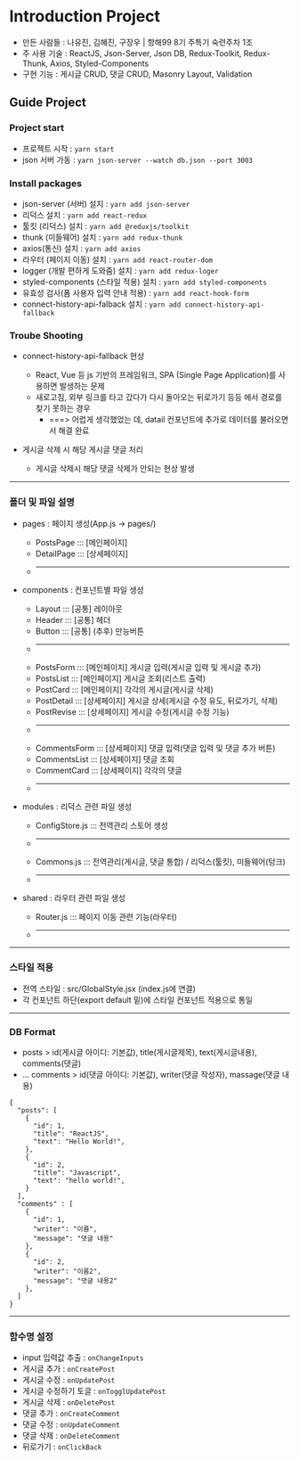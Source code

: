 # Introduction Project
- 만든 사람들 : 나유진, 김혜진, 구장우 | 항해99 8기 주특기 숙련주차 1조
- 주 사용 기술 : ReactJS, Json-Server, Json DB, Redux-Toolkit, Redux-Thunk, Axios, Styled-Components
- 구현 기능 : 게시글 CRUD, 댓글 CRUD, Masonry Layout, Validation

## Guide Project
### Project start
  - 프로젝트 시작 : `yarn start`
  - json 서버 가동 : `yarn json-server --watch db.json --port 3003`

### Install packages
- json-server (서버) 설지 : `yarn add json-server`
- 리덕스 설치 : `yarn add react-redux`
- 툴킷 (리덕스) 설치 : `yarn add @reduxjs/toolkit`
- thunk (미들웨어) 설치 : `yarn add redux-thunk`
- axios(통신) 설치 : `yarn add axios` 
- 라우터 (페이지 이동) 설치 : `yarn add react-router-dom` 
- logger (개발 편하게 도와줌) 설치 : `yarn add redux-loger`
- styled-components (스타일 적용) 설치 : `yarn add styled-components`
- 유효성 검사(폼 사용자 입력 안내 적용) : `yarn add react-hook-form`
- connect-history-api-falback 설치 : `yarn add connect-history-api-fallback`

### Troube Shooting
- connect-history-api-fallback 현상
  * React, Vue 등 js 기반의 프레임워크, SPA (Single Page Application)를 사용하면 발생하는 문제
  * 새로고침, 외부 링크를 타고 갔다가 다시 돌아오는 뒤로가기 등등 에서 경로를 찾기 못하는 경우
    - ===> 어렵게 생각했었는 데, datail 컨포넌트에 추가로 데이터를 불러오면서 해결 완료

- 게시글 삭제 시 해당 게시글 댓글 처리
  * 게시글 삭제시 해당 댓글 삭제가 안되는 현상 발생

-----

### 폴더 및 파일 설명
- pages : 페이지 생성(App.js -> pages/)
  * PostsPage ::: [메인페이지]
  * DetailPage ::: [상세페이지]
  * ---------------- 

- components : 컨포넌트별 파일 생성
  * Layout ::: [공통] 레이아웃
  * Header ::: [공통] 헤더
  * Button ::: [공통] (추후) 만능버튼
  * ---------------- 
  * PostsForm ::: [메인페이지] 게시글 입력(게시글 입력 및 게시글 추가)
  * PostsList ::: [메인페이지] 게시글 조회(리스트 출력)
  * PostCard ::: [메인페이지] 각각의 게시글(게시글 삭제)
  * PostDetail ::: [상세페이지] 게시글 상세(게시글 수정 유도, 뒤로가기, 삭제)
  * PostRevise ::: [상세페이지] 게시글 수정(게시글 수정 기능)
  * ---------------- 
  * CommentsForm ::: [상세페이지] 댓글 입력(댓글 입력 및 댓글 추가 버튼)
  * CommentsList ::: [상세페이지] 댓글 조회
  * CommentCard ::: [상세페이지] 각각의 댓글
  * ---------------- 
  
- modules : 리덕스 관련 파일 생성
  * ConfigStore.js ::: 전역관리 스토어 생성
  * ---------------- 
  * Commons.js ::: 전역관리(게시글, 댓글 통합) / 리덕스(툴킷), 미들웨어(텅크)
  * ---------------- 

- shared : 라우터 관련 파일 생성
  * Router.js ::: 페이지 이동 관련 기능(라우터)
  * ---------------- 

-----

### 스타일 적용
- 전역 스타일 :  src/GlobalStyle.jsx (index.js에 연결)
- 각 컨포넌트 하단(export default 밑)에 스타일 컨포넌트 적용으로 통일

-----

### DB Format
- posts > id(게시글 아이디: 기본값), title(게시글제목), text(게시글내용), comments(댓글)
- ... comments > id(댓글 아이디: 기본값), writer(댓글 작성자), massage(댓글 내용)
```
{
  "posts": [
    {
      "id": 1,
      "title": "ReactJS",
      "text": "Hello World!",
    },
    {
      "id": 2,
      "title": "Javascript",
      "text": "hello world!",
    }
  ],
  "comments" : [
    {
      "id": 1,
      "writer": "이름",
      "message": "댓글 내용"
    },
    {
      "id": 2,
      "writer": "이름2",
      "message": "댓글 내용2"
    },
  ]
}
```

-----

### 함수명 설정
- input 입력값 추출 : `onChangeInputs`
- 게시글 추가 : `onCreatePost`
- 게시글 수정 : `onUpdatePost`
- 게시글 수정하기 토글 : `onTogglUpdatePost`
- 게시글 삭제 : `onDeletePost`
- 댓글 추가 : `onCreateComment`
- 댓글 수정 : `onUpdateComment`
- 댓글 삭제 : `onDeleteComment`
- 뒤로가기 : `onClickBack`

